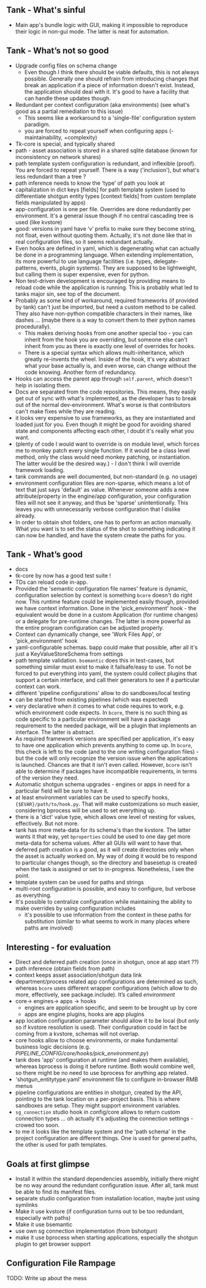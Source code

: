 ## Tank - What's sinful

* Main app's bundle logic with GUI, making it impossible to reproduce their logic in non-gui mode. The latter is neat for automation.

## Tank - What’s not so good

* Upgrade config files on schema change
    - Even though I think there should be viable defaults, this is not always possible. Generally one should refrain from introducing changes that break an application if a piece of information doesn't exist. Instead, the application should deal with it. It's good to have a facility that can handle these updates though.
* Redundant per context configuration (aka environments) (see what's good as a partial remediation to this issue)
    - This seems like a workaround to a 'single-file' configuration system paradigm.
    - you are forced to repeat yourself when configuring apps (-maintainability, +complexity)
* Tk-core is special, and typically shared
* path - asset association is stored in a shared sqlite database (known for inconsistency on network shares)
* path template system configuration is redundant, and inflexible (proof). You are forced to repeat yourself. There is a way ('inclusion'), but what's less redundant than a tree ?
* path inference needs to know the ‘type’ of path you look at
* capitalization in dict keys [fields] for path template system (used to differentiate shotgun entity types [context fields] from custom template fields manipulated by apps)
* app-configuration is one per file. Overrides are done redundantly per environment. It's a general issue though if no central cascading tree is used (like kvstore)
* good: versions in yaml have ‘v’ prefix to make sure they become string, not float, even without quoting them. Actually, it's not done like that in real configuration files, so it seems redundant actually.
* Even hooks are defined in yaml, which is degenerating what can actually be done in a programming language. When extending implementation, its more powerful to use language facilities (i.e. types, delegate-patterns, events, plugin systems). They are supposed to be lightweight, but calling them is super expensive, even for python.
* Non test-driven development is encouraged by providing means to reload code while the application is running. This is probably what led to tanks major sin, see top of the document.
* Probably as some kind of workaround, required frameworks (if provided by tank) can't just be imported, but need a custom method to be called. They also have non-python compatible characters in their names, like dashes ... (maybe there is a way to convert them to their python names procedurally).
    - This makes deriving hooks from one another special too - you can inherit from the hook you are overriding, but someone else can't inherit from you as there is exactly one level of overrides for hooks.
    - There is a special syntax which allows multi-inheritance, which greatly re-invents the wheel. Inside of the hook, it's very abstract what your base actually is, and even worse, can change without the code knowing. Another form of redundancy.
* Hooks can access the parent app through `self.parent`, which doesn't help in isolating them.
* Docs are separated from the code repositories. This means, they easily get out of sync with what's implemented, as the developer has to break out of the normal dev-environment. What's worse is that contributors can't make fixes while they are reading.
* it looks very expensive to use frameworks, as they are instantiated and loaded just for you. Even though it might be good for avoiding shared state and components affecting each other, I doubt it's really what you want.
* (plenty of code I would want to override is on module level, which forces me to monkey patch every single function. If it would be a class level method, only the class would need monkey patching, or instantiation. The latter would be the desired way.) - I don't think I will override framework loading.
* tank commands are well documented, but non-standard (e.g. no usage)
* environment configuration files are non-sparse, which means a lot of text that just says 'default' as value. Whenever someone adds a new attribute/property in the engine/app configuration, your configuration files will not see it anyway, and thus be 'sparse' unintentionally. This leaves you with unnecessarily verbose configuration that I dislike already.
* In order to obtain shot folders, one has to perform an action manually. What you want is to set the status of the shot to something indicating it can now be handled, and have the system create the paths for you.


## Tank - What’s good
* docs
* tk-core by now has a good test suite !
* TDs can reload code in-app.
* Provided the 'semantic configuration file names' feature is dynamic, configuration selection by context is something `bcore` doesn't do right now. This runtime feature could be implemented easily though, provided we have context information. Done in the 'pick_environment' hook - the equivalent would be done in a custom Application (for runtime changes) or a delegate for pre-runtime changes. The latter is more powerful as the entire program configuration can be adjusted properly.
* Context can dynamically change, see 'Work Files App', or 'pick_environment' hook
* yaml-configurable schemas. bapp could make that possible, after all it's just a KeyValueStoreSchema from settings
* path template validation. `bsemantic` does this in test-cases, but something similar must exist to make it failsafe/easy to use. To not be forced to put everything into yaml, the system could collect plugins that support a certain interface, and call their generators to see if a particular context can work.
* different 'pipeline configurations' allow to do sandboxes/local testing
* can be started from existing pipelines (which was expected)
* very declarative when it comes to what code requires to work, e.g. which environment code expects. In `bcore`, there is no such thing as code specific to a particular environment will have a package requirement to the needed package, will be a plugin that implements an interface. The latter is abstract.
* As required framework versions are specified per application, it's easy to have one application which prevents anything to come up. In `bcore`, this check is left to the code (and to the one writing configuration files) - but the code will only recognize the version issue when the applications is launched. Chances are that it isn't even called. However, `bcore` isn't able to determine if packages have incompatible requirements, in terms of the version they need.
* Automatic shotgun schema upgrades - engines or apps in need for a particular field will be sure to have it.
* at least environment variables can be used to specify hooks, `{$EVAR}/path/to/hook.py`. That will make customizations so much easier, considering bprocess will be used to set everything up.
* there is a 'dict' value type, which allows one level of nesting for values, effectively. But not more.
* tank has more meta-data for its schema's than the kvstore. The latter wants it that way, yet `bproperties` could be used to one day get more meta-data for schema values. After all GUIs will want to have that.
* deferred path creation is a good, as it will create directories only when the asset is actually worked on. My way of doing it would be to respond to particular changes though, so the directory and basesetup is created when the task is assigned or set to in-progress. Nonetheless, I see the point.
* template system can be used for paths and strings
* multi-root configuration is possible, and easy to configure, but verbose as everything.
* It's possible to centralize configuration while maintaining the ability to make overrides by using configuration includes
	- it's possible to use information from the context in these paths for substitution (similar to what seems to work in many places where paths are involved)

## Interesting - for evaluation
* Direct and deferred path creation (once in shotgun, once at app start ??)
* path inference (obtain fields from path)
* context keeps asset association/shotgun data link
* department/process related app configurations are determined as such, whereas `bcore` uses different wrapper configurations (which allow to do more, effectively, see package.include). It’s called *environment*
* core-> engines-> apps -> hooks
    * engines are application specific, and seem to be brought up by core
    * apps are engine plugins, hooks are app plugins
* app location configuration parameter should allow it to be local (but only so if kvstore resolution is used). Their configuration could in fact be coming from a kvstore, schemas will not overlap.
* core hooks allow to choose environments, or make fundamental business logic decisions (e.g. *PIPELINE_CONFIG/core/hooks/pick_environment.py*)
* tank does 'app' configuration at runtime (and makes them available), whereas bprocess is doing it before runtime. Both would combine well, so there might be no need to use bprocess for anything app related.
* 'shotgun_entitytype.yaml' environment file to configure in-browser RMB menus
* pipeline configurations are entities in shotgun, created by the API, pointing to the tank location on a per-project basis. This is where sandboxes are setup. They might support environment variables.
* `sg_connection` studio hook in config/core allows to return custom connection types ... oh actually it's adjusting the connection settings - crowed too soon.
* to me it looks like the template system and the 'path schema' in the project configuration are different things. One is used for general paths, the other is used for path templates.

## Goals at first glimpse
* Install it within the standard dependencies assembly, initially there might be no way around the redundant configuration issue. After all, tank must be able to find its manifest files.
* separate studio configuration from installation location, maybe just using symlinks
* Make it use kvstore (if configuration turns out to be too redundant, especially with paths)
* Make it use bsemantic
* use own sg connection implementation (from bshotgun)
* make it use bprocess when starting applications, especially the shotgun plugin to get browser support


## Configuration File Rampage

TODO: Write up about the mess